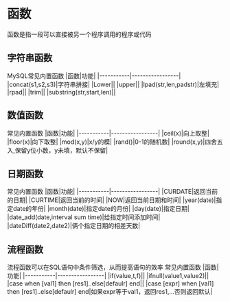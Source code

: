 # 函数

函数是指一段可以直接被另一个程序调用的程序或代码

## 字符串函数

MySQL常见内置函数
|函数|功能|
|-----------|-----------------|
|concat(s1,s2,s3)|字符串拼接|
|Lower||
|upper||
|lpad(str,len,padstr)|左填充|
|rpad||
|trim||
|substring(str,start,len)||

## 数值函数

常见内置函数
|函数|功能|
|-----------|-----------------|
|ceil(x)|向上取整|
|floor(x)|向下取整|
|mod(x,y)|x/y的模|
|rand()|0-1的随机数|
|round(x,y)|四舍五入,保留y位小数，y未填，默认不保留|

## 日期函数

常见内置函数
|函数|功能|
|-----------|-----------------|
|CURDATE|返回当前的日期|
|CURTIME|返回当前的时间|
|NOW|返回当前日期和时间|
|year(date)|指定date的年份|
|month(date)|指定date的月份|
|day(date)|指定日期|
|date_add(date,interval sum time)|给指定时间添加时间|
|dateDiff(date2,date2)|俩个指定日期的相差天数|

## 流程函数

流程函数可以在SQL语句中条件筛选，从而提高语句的效率
常见内置函数
|函数|功能|
|-----------|-----------------|
|if(value,t,f)||
|ifnull(value1,value2)||
|case when [val1] then [res1]..else[defaulr] end||
|case [expr] when [val1] then [res1]..else[defaulr] end|如果expr等于val1，返回res1,...否则返回默认|
